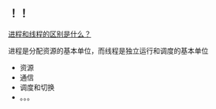 ## ！！

[进程和线程的区别是什么？](https://www.nowcoder.com/questionTerminal/234895a70e0b40e19db7f3fbaabc5fa3)

进程是分配资源的基本单位，而线程是独立运行和调度的基本单位

- 资源
- 通信
- 调度和切换
- 。。。